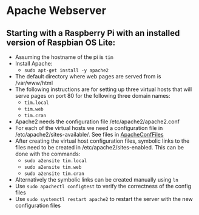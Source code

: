 # Apache Webserver

## Starting with a Raspberry Pi with an installed version of Raspbian OS Lite:
* Assuming the hostname of the pi is ```tim```
* Install Apache:
    * ```sudo apt-get install -y apache2```
* The default directory where web pages are served from is /var/www/html
* The following instructions are for setting up three virtual hosts that will serve pages on port 80 for the following three domain names:
    * ```tim.local```
	 * ```tim.web```
	 * ```tim.cran```
* Apache2 needs the configuration file /etc/apache2/apache2.conf
* For each of the virtual hosts we need a configuration file in /etc/apache2/sites-available/. See files in [ApacheConfFiles]()
* After creating the virtual host configuration files, symbolic links to the files need to be created in /etc/apache2/sites-enabled. This can be done with the commands:
    * ```sudo a2ensite tim.local```
    * ```sudo a2ensite tim.web```
    * ```sudo a2ensite tim.cran```
* Alternatively the symbolic links can be created manually using ```ln```
* Use ```sudo apachectl configtest``` to verify the correctness of the config files
* Use ```sudo systemctl restart apache2``` to restart the server with the new configuration files
